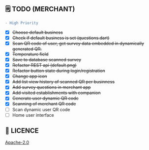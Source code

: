 ## 🗒️ TODO (MERCHANT)

```diff
- High Priority
```

- [X] <s>Choose default business</s>
- [X] <s>Check if default business is set (questions.dart)</s>
- [X] <s>Scan QR code of user, get survey data embedded in dynamically generated QR.</s>
- [X] <s>Temperature field</s>
- [x] <s>Save to database scanned survey</s>
- [X] <s>Refactor REST api (default.png)</s>
- [X] <s>Refactor button state during login/registration</s>
- [X] <s>Change app icon</s>
- [X] <s>Add list view history of scanned QR per businness</s>
- [X] <s>Add survey questions in merchant app</s>
- [X] <s>Add visited establishments with companion</s>
- [X] <s>Generate user dynamic QR code</s>
- [X] <s>Scanning of merchant QR code</s>
- [ ] Scan dynamic user QR code
- [ ] Home user interface

## 🔖 LICENCE
[Apache-2.0](https://github.com/isaacdarcilla/flutter_merchants/blob/master/LICENSE)
